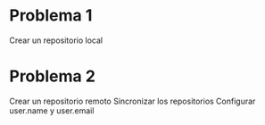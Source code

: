 # Problema 1

Crear un repositorio local

# Problema 2

Crear un repositorio remoto
Sincronizar los repositorios
Configurar user.name y user.email